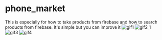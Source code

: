 # phone_market
This is especially for how to take products from firebase and how to search products from firebase. It's simple but you can improve it
![gif1](https://user-images.githubusercontent.com/64232780/90457681-e406ef80-e104-11ea-8561-603e526a9973.gif)
![gif2_1](https://user-images.githubusercontent.com/64232780/90457837-5546a280-e105-11ea-8c65-e7a0dbcc56c7.gif)
![gif3](https://user-images.githubusercontent.com/64232780/90457867-65f71880-e105-11ea-9a7f-85d1364584f1.gif)
![gif4](https://user-images.githubusercontent.com/64232780/90457886-71e2da80-e105-11ea-9d6e-44a13e9eda53.gif)



